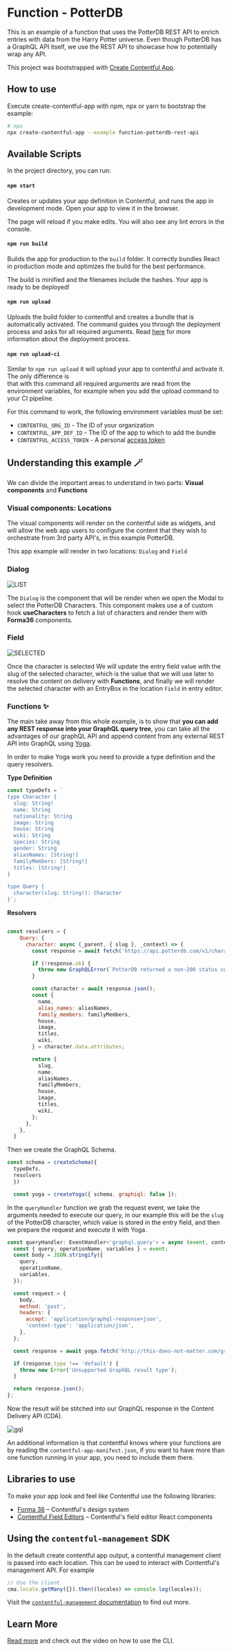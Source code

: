 # Function - PotterDB
This is an example of a function that uses the PotterDB REST API to enrich
entries with data from the Harry Potter universe. Even though PotterDB has a GraphQL API
itself, we use the REST API to showcase how to potentially wrap any API.

This project was bootstrapped with [Create Contentful App](https://github.com/contentful/create-contentful-app).

## How to use

Execute create-contentful-app with npm, npx or yarn to bootstrap the example:

```bash
# npx
npx create-contentful-app --example function-potterdb-rest-api

```

## Available Scripts

In the project directory, you can run:

#### `npm start`

Creates or updates your app definition in Contentful, and runs the app in development mode.
Open your app to view it in the browser.

The page will reload if you make edits.
You will also see any lint errors in the console.

#### `npm run build`

Builds the app for production to the `build` folder.
It correctly bundles React in production mode and optimizes the build for the best performance.

The build is minified and the filenames include the hashes.
Your app is ready to be deployed!

#### `npm run upload`

Uploads the build folder to contentful and creates a bundle that is automatically activated.
The command guides you through the deployment process and asks for all required arguments.
Read [here](https://www.contentful.com/developers/docs/extensibility/app-framework/create-contentful-app/#deploy-with-contentful) for more information about the deployment process.

#### `npm run upload-ci`

Similar to `npm run upload` it will upload your app to contentful and activate it. The only difference is  
that with this command all required arguments are read from the environment variables, for example when you add
the upload command to your CI pipeline.

For this command to work, the following environment variables must be set:

- `CONTENTFUL_ORG_ID` - The ID of your organization
- `CONTENTFUL_APP_DEF_ID` - The ID of the app to which to add the bundle
- `CONTENTFUL_ACCESS_TOKEN` - A personal [access token](https://www.contentful.com/developers/docs/references/content-management-api/#/reference/personal-access-tokens)

## Understanding this example 🪄

We can divide the important areas to understand in two parts: **Visual components** and **Functions**

### Visual components: Locations

The visual components will render on the contentful side as widgets, 
and will allow the web app users to configure the content that they wish to orchestrate from 3rd party API's, in this example PotterDB.

This app example will render in two locations: `Dialog` and `Field`

### Dialog

![LIST](public/characters-list.png)

The `Dialog` is the component that will be render when we open the Modal to select the PotterDB Characters.
This component makes use a of custom hook **useCharacters** to fetch a list of characters and render them with **Forma36** components.

### Field 

![SELECTED](public/selected-character.png)

Once the character is selected We will update the entry field value with the slug of the selected character, which is the value that we will use later to resolve the content on delivery with **Functions**, and finally we will render the selected character with an EntryBox in the location `Field` in entry editor.


### Functions ✨

The main take away from this whole example, is to show that **you can add any REST response into your GraphQL query tree**,
you can take all the advantages of our graphQL API and append content from any external REST API into GraphQL using [Yoga](https://github.com/dotansimha/graphql-yoga).


In order to make Yoga work you need to provide a type definition and the query resolvers.

**Type Definition**

```js
const typeDefs = `
type Character {
  slug: String!
  name: String
  nationality: String
  image: String
  house: String
  wiki: String
  species: String
  gender: String
  aliasNames: [String!]
  familyMembers: [String!]
  titles: [String!]
}

type Query {
  character(slug: String!): Character
}`;
```

**Resolvers**

```js

const resolvers = {
    Query: {
      character: async (_parent, { slug }, _context) => {
        const response = await fetch(`https://api.potterdb.com/v1/characters/${slug}`);

        if (!response.ok) {
          throw new GraphQLError(`PotterDB returned a non-200 status code: ${response.status}`);
        }

        const character = await response.json();
        const {
          name,
          alias_names: aliasNames,
          family_members: familyMembers,
          house,
          image,
          titles,
          wiki,
        } = character.data.attributes;

        return {
          slug,
          name,
          aliasNames,
          familyMembers,
          house,
          image,
          titles,
          wiki,
        };
      },
    },
  }

```

Then we create the GraphQL Schema.

```js
const schema = createSchema({
  typeDefs,
  resolvers
  })

  const yoga = createYoga({ schema, graphiql: false });
```

In the `queryHandler` function we grab the request event, we take the arguments needed to execute our query, in our example this will be the `slug` of the PotterDB character, which value is stored in the entry field, and then we prepare the request and execute it with Yoga.

```js
const queryHandler: EventHandler<'graphql.query'> = async (event, context) => {
  const { query, operationName, variables } = event;
  const body = JSON.stringify({
    query,
    operationName,
    variables,
  });

  const request = {
    body,
    method: 'post',
    headers: {
      accept: 'application/graphql-response+json',
      'content-type': 'application/json',
    },
  };

  const response = await yoga.fetch('http://this-does-not-matter.com/graphql', request, context);

  if (response.type !== 'default') {
    throw new Error('Unsupported GraphQL result type');
  }

  return response.json();
};

```

Now the result will be stitched into our GraphQL response in the Content Delivery API (CDA).

![gql](public/graphql-playground.png)


An additional information is that contentful knows where your functions are by reading the `contentful-app-manifest.json`, if you want to have more than one function running in your app, you need to include them there.



## Libraries to use

To make your app look and feel like Contentful use the following libraries:

- [Forma 36](https://f36.contentful.com/) – Contentful's design system
- [Contentful Field Editors](https://www.contentful.com/developers/docs/extensibility/field-editors/) – Contentful's field editor React components

## Using the `contentful-management` SDK

In the default create contentful app output, a contentful management client is
passed into each location. This can be used to interact with Contentful's
management API. For example

```js
// Use the client
cma.locale.getMany({}).then((locales) => console.log(locales));
```

Visit the [`contentful-management` documentation](https://www.contentful.com/developers/docs/extensibility/app-framework/sdk/#using-the-contentful-management-library)
to find out more.

## Learn More

[Read more](https://www.contentful.com/developers/docs/extensibility/app-framework/create-contentful-app/) and check out the video on how to use the CLI.
